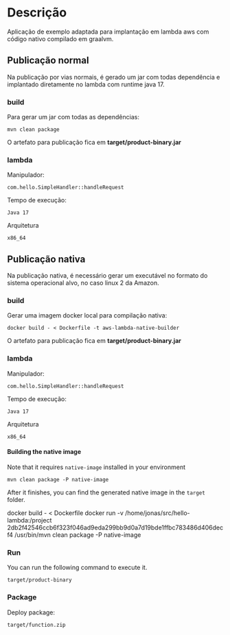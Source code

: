 # Descrição

Aplicação de exemplo adaptada para implantação em lambda aws com código nativo compilado em graalvm.

## Publicação normal

Na publicação por vias normais, é gerado um jar com todas dependência e implantado diretamente no lambda com runtime java 17.

### build

Para gerar um jar com todas as dependências:

```
mvn clean package
```

O artefato para publicação fica em **target/product-binary.jar**

### lambda

Manipulador:
        
    com.hello.SimpleHandler::handleRequest

Tempo de execução:

    Java 17

Arquitetura

    x86_64

## Publicação nativa

Na publicação nativa, é necessário gerar um executável no formato do sistema operacional alvo, no caso linux 2 da Amazon.

### build

Gerar uma imagem docker local para compilação nativa:

```
docker build - < Dockerfile -t aws-lambda-native-builder
```

O artefato para publicação fica em **target/product-binary.jar**

### lambda

Manipulador:
        
    com.hello.SimpleHandler::handleRequest

Tempo de execução:

    Java 17

Arquitetura

    x86_64

#### Building the native image

Note that it requires `native-image` installed in your environment

```
mvn clean package -P native-image
```
After it finishes, you can find the generated native image in the `target
` folder. 


docker build - < Dockerfile
docker run -v /home/jonas/src/hello-lambda:/project 2db2f42546ccb6f323f046ad9eda299bb9d0a7d19bde1ffbc783486d406decf4  /usr/bin/mvn clean package -P native-image



### Run

You can run the following command to execute it.

```
target/product-binary
```


### Package

Deploy package:

```
target/function.zip
```
